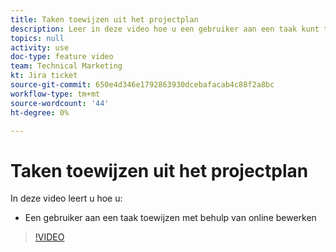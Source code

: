 ```yaml
---
title: Taken toewijzen uit het projectplan
description: Leer in deze video hoe u een gebruiker aan een taak kunt toewijzen met behulp van online bewerken
topics: null
activity: use
doc-type: feature video
team: Technical Marketing
kt: Jira ticket
source-git-commit: 650e4d346e1792863930dcebafacab4c88f2a8bc
workflow-type: tm+mt
source-wordcount: '44'
ht-degree: 0%

---
```


# Taken toewijzen uit het projectplan

In deze video leert u hoe u:

* Een gebruiker aan een taak toewijzen met behulp van online bewerken

>[!VIDEO](https://video.tv.adobe.com/v/335092/?quality=12&learn=on)